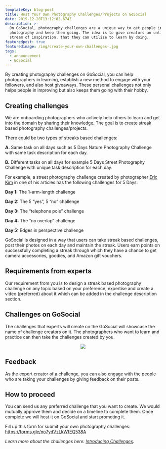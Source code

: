 ```yaml
---
templateKey: blog-post
title: Host Your Own Photography Challenges/Projects on GoSocial
date: 2019-12-20T13:12:02.674Z
description: >-
  On GoSocial, photography challenges are a unique way to get people into
  photography and keep them going. The idea is to give creators an unlimited
  stream of inspiration, that they can utilize to learn by doing.
featuredpost: true
featuredimage: /img/create-your-own-challenges-.jpg
tags:
  - announcement
  - GoSocial
---
```

By creating photography challenges on GoSocial, you can help photographers in learning, establish a new method to engage with your followers, and also host giveaways. These personal challenges not only helps people in improving but also keeps them going with their hobby.

## **Creating challenges**

We are onboarding photographers who actively help others to learn and get into the domain by sharing their knowledge. The goal is to create streak based photography challenges/projects.

There could be two types of streaks based challenges:

**A.** Same task on all days such as 5 Days Nature Photography Challenge with same task description for each day.

**B.** Different tasks on all days for example 5 Days Street Photography Challenge with unique task description for each day:

For example, a street photography challenge created by photographer [Eric Kim](https://erickimphotography.com/) in one of his articles has the following challenges for 5 Days:

**Day 1:** The 1-arm-length challenge

**Day 2:** The 5 “yes”, 5 “no” challenge

**Day 3:** The “telephone pole” challenge

**Day 4:** The “no overlap” challenge

**Day 5:** Edges in perspective challenge

GoSocial is designed in a way that users can take streak based challenges, post their photos on each day and maintain the streak. Users earn points on successfully completing a streak through which they have a chance to get camera accessories, goodies, and Amazon gift vouchers.

## **Requirements from experts**

Our requirement from you is to design a streak based photography challenge on any topic based on your preference, expertise and create a video (preferred) about it which can be added in the challenge description section.

## **Challenges on GoSocial**

The challenges that experts will create on the GoSocial will showcase the name of challenge creators on it. The photographers who want to learn and practice can then take the challenges created by you.

<center>

![](/img/screenshot_2020-01-09-16-15-29-402_com.go.social.prod.jpg)

</center>

## **Feedback**

As the expert creator of a challenge, you can also engage with the people who are taking your challenges by giving feedback on their posts. 

## **How to proceed**

You can send us any preferred challenge that you want to create. We would mutually approve them and decide on a timeline to complete them. Once complete we will host it on GoSocial and start promoting it.

Fill up this form for submit your own photography challenges: <https://forms.gle/no7ydVzLkWfEQ538A>



_Learn more about the challenges here:_ [_Introducing Challenges_](https://getgosocial.app/blog/2019-12-19-gosocial-introducing-creative-challenges-designed-by-experts/)_._
